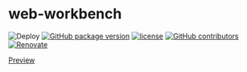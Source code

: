 # web-workbench

![Deploy](https://github.com/ThornWalli/web-workbench/workflows/Deploy/badge.svg)
[![GitHub package version](https://img.shields.io/github/package-json/v/ThornWalli/web-workbench.svg)](https://github.com/ThornWalli/web-workbench)
[![license](https://img.shields.io/github/license/ThornWalli/web-workbench.svg)](https://github.com/ThornWalli/web-workbench)
[![GitHub contributors](https://img.shields.io/github/contributors/ThornWalli/web-workbench.svg)](https://github.com/ThornWalli/web-workbench/graphs/contributors)
[![Renovate](https://img.shields.io/badge/renovate-enabled-brightgreen.svg)](https://renovatebot.com)

[Preview](https://thornwalli.github.io/web-workbench/)
